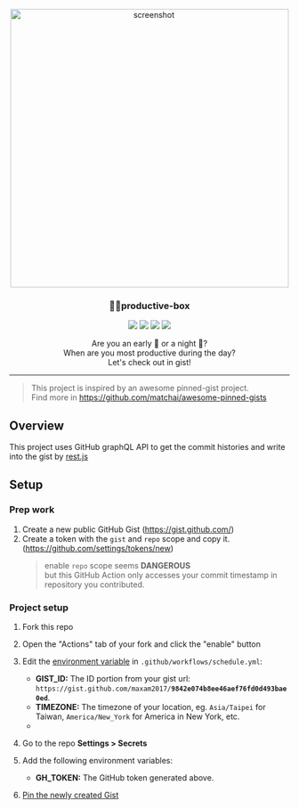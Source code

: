 <p align="center">
  <a href="http://lovera.maxam.now.sh/">
    <img src="https://user-images.githubusercontent.com/25841814/79395484-5081ae80-7fac-11ea-9e27-ac91472e31dd.png" alt="screenshot" width="500">
  </a>
  <h3 align="center">📌✨productive-box</h3>
</p>

<p align="center">
   <img src="https://img.shields.io/badge/language-typescript-blue?style"/>
   <img src="https://img.shields.io/github/license/maxam2017/productive-box"/>
   <img src="https://img.shields.io/github/stars/maxam2017/productive-box"/>
   <img src="https://img.shields.io/github/forks/maxam2017/productive-box"/>
</p>
<p align="center">
   Are you an early 🐤 or a night 🦉?
   <br/>
   When are you most productive during the day?
   <br/>
   Let's check out in gist!
</p>

---

> This project is inspired by an awesome pinned-gist project.<br/>Find more in https://github.com/matchai/awesome-pinned-gists

## Overview
This project uses GitHub graphQL API to get the commit histories and write into the gist by [rest.js](https://github.com/octokit/rest.js#readme)

## Setup

### Prep work
1. Create a new public GitHub Gist (https://gist.github.com/)
1. Create a token with the `gist` and `repo` scope and copy it. (https://github.com/settings/tokens/new)
   > enable `repo` scope seems **DANGEROUS**<br/>
   > but this GitHub Action only accesses your commit timestamp in repository you contributed.

### Project setup

1. Fork this repo
1. Open the "Actions" tab of your fork and click the "enable" button
1. Edit the [environment variable](https://github.com/maxam2017/productive-box/blob/master/.github/workflows/schedule.yml#L17-L18) in `.github/workflows/schedule.yml`:

   - **GIST_ID:** The ID portion from your gist url: `https://gist.github.com/maxam2017/`**`9842e074b8ee46aef76fd0d493bae0ed`**.
   - **TIMEZONE:** The timezone of your location, eg. `Asia/Taipei` for Taiwan, `America/New_York` for America in New York, etc.
   -  

1. Go to the repo **Settings > Secrets**
1. Add the following environment variables:
   - **GH_TOKEN:** The GitHub token generated above.
1. [Pin the newly created Gist](https://help.github.com/en/github/setting-up-and-managing-your-github-profile/pinning-items-to-your-profile)
